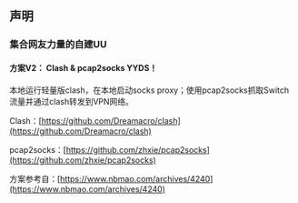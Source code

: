 ## 声明
### 集合网友力量的自建UU
  
#### 方案V2： Clash & pcap2socks YYDS！

本地运行轻量版clash，在本地启动socks proxy；使用pcap2socks抓取Switch流量并通过clash转发到VPN网络。

Clash：[https://github.com/Dreamacro/clash](https://github.com/Dreamacro/clash)

pcap2socks：[https://github.com/zhxie/pcap2socks](https://github.com/zhxie/pcap2socks)

方案参考自：[https://www.nbmao.com/archives/4240](https://www.nbmao.com/archives/4240)


